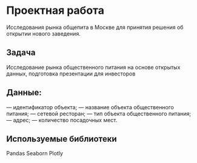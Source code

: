 # Проектная работа
Исследования рынка общепита в Москве для принятия решения об
открытии нового заведения.
## Задача
Исследование рынка общественного питания на основе открытых данных, подготовка презентации для инвесторов
## Данные:
— идентификатор объекта;
— название объекта общественного питания;
— сетевой ресторан;
— тип объекта общественного питания;
— адрес;
— количество посадочных мест.
 
## Используемые библиотеки
Pandas
Seaborn
Plotly
